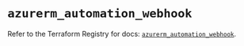 # `azurerm_automation_webhook`

Refer to the Terraform Registry for docs: [`azurerm_automation_webhook`](https://registry.terraform.io/providers/hashicorp/azurerm/3.95.0/docs/resources/automation_webhook).
